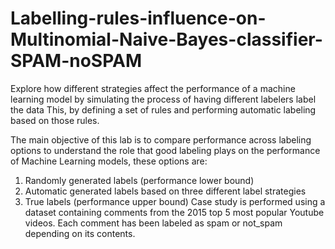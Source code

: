 # Labelling-rules-influence-on-Multinomial-Naive-Bayes-classifier-SPAM-noSPAM
Explore how different strategies affect the performance of a machine learning model by simulating the process of having different labelers label the data
This, by defining a set of rules and performing automatic labeling based on those rules.

The main objective of this lab is to compare performance across labeling options to understand the role that good labeling plays on the performance of Machine Learning models, these options are:

1)    Randomly generated labels (performance lower bound)
2)    Automatic generated labels based on three different label strategies
3)    True labels (performance upper bound)
Case study is performed using a dataset containing comments from the 2015 top 5 most popular Youtube videos. Each comment has been labeled as spam or not_spam depending on its contents.
